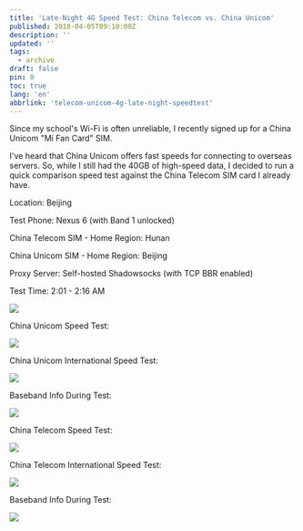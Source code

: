 ```yaml
---
title: 'Late-Night 4G Speed Test: China Telecom vs. China Unicom'
published: 2018-04-05T09:10:00Z
description: ''
updated: ''
tags:
  - archive
draft: false
pin: 0
toc: true
lang: 'en'
abbrlink: 'telecom-unicom-4g-late-night-speedtest'
---
```


Since my school's Wi-Fi is often unreliable, I recently signed up for a China Unicom "Mi Fan Card" SIM.

I've heard that China Unicom offers fast speeds for connecting to overseas servers. So, while I still had the 40GB of high-speed data, I decided to run a quick comparison speed test against the China Telecom SIM card I already have.

Location: Beijing

Test Phone: Nexus 6 (with Band 1 unlocked)

China Telecom SIM - Home Region: Hunan

China Unicom SIM - Home Region: Beijing

Proxy Server: Self-hosted Shadowsocks (with TCP BBR enabled)

Test Time: 2\:01 - 2\:16 AM

![](../_images/Screenshot_Speedtest_20180405-022840_guetzli.jpg)

China Unicom Speed Test:

![](../_images/Screenshot_Speedtest_20180405-022844_guetzli.jpg)

China Unicom International Speed Test:

![](../_images/Screenshot_Speedtest_20180405-022849_guetzli.jpg)

Baseband Info During Test:

![](../_images/Screenshot_HiddenMenu_20180405-022629_guetzli.jpg)

China Telecom Speed Test:

![](../_images/Screenshot_Speedtest_20180405-022854_guetzli.jpg)

China Telecom International Speed Test:

![](../_images/Screenshot_Speedtest_20180405-022859_guetzli.jpg)

Baseband Info During Test:

![](../_images/Screenshot_HiddenMenu_20180405-022044_guetzli.jpg)
